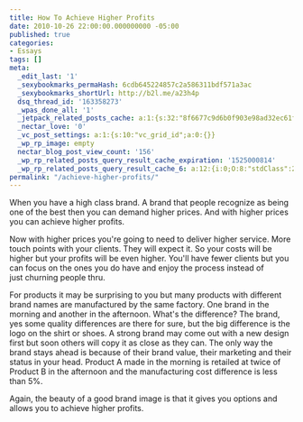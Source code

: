 ```yaml
---
title: How To Achieve Higher Profits
date: 2010-10-26 22:00:00.000000000 -05:00
published: true
categories:
- Essays
tags: []
meta:
  _edit_last: '1'
  _sexybookmarks_permaHash: 6cdb645224857c2a586311bdf571a3ac
  _sexybookmarks_shortUrl: http://b2l.me/a23h4p
  dsq_thread_id: '163358273'
  _wpas_done_all: '1'
  _jetpack_related_posts_cache: a:1:{s:32:"8f6677c9d6b0f903e98ad32ec61f8deb";a:2:{s:7:"expires";i:1506007857;s:7:"payload";a:3:{i:0;a:1:{s:2:"id";i:1185;}i:1;a:1:{s:2:"id";i:3232;}i:2;a:1:{s:2:"id";i:3229;}}}}
  _nectar_love: '0'
  _vc_post_settings: a:1:{s:10:"vc_grid_id";a:0:{}}
  _wp_rp_image: empty
  nectar_blog_post_view_count: '156'
  _wp_rp_related_posts_query_result_cache_expiration: '1525000814'
  _wp_rp_related_posts_query_result_cache_6: a:12:{i:0;O:8:"stdClass":2:{s:7:"post_id";s:4:"3234";s:5:"score";s:17:"73.61133878146752";}i:1;O:8:"stdClass":2:{s:7:"post_id";s:4:"4206";s:5:"score";s:18:"55.186175864297844";}i:2;O:8:"stdClass":2:{s:7:"post_id";s:4:"3254";s:5:"score";s:17:"49.56121576184748";}i:3;O:8:"stdClass":2:{s:7:"post_id";s:4:"3034";s:5:"score";s:17:"49.56121576184748";}i:4;O:8:"stdClass":2:{s:7:"post_id";s:4:"2436";s:5:"score";s:17:"49.56121576184748";}i:5;O:8:"stdClass":2:{s:7:"post_id";s:4:"1265";s:5:"score";s:17:"49.56121576184748";}i:6;O:8:"stdClass":2:{s:7:"post_id";s:4:"3096";s:5:"score";s:17:"48.19161134498022";}i:7;O:8:"stdClass":2:{s:7:"post_id";s:4:"2779";s:5:"score";s:17:"45.54350724039152";}i:8;O:8:"stdClass":2:{s:7:"post_id";s:4:"3535";s:5:"score";s:17:"43.14844708793265";}i:9;O:8:"stdClass":2:{s:7:"post_id";s:4:"2610";s:5:"score";s:17:"41.77884267106539";}i:10;O:8:"stdClass":2:{s:7:"post_id";s:4:"1313";s:5:"score";s:18:"22.865012589422818";}i:11;O:8:"stdClass":2:{s:7:"post_id";s:4:"1170";s:5:"score";s:17:"21.49540817255556";}}
permalink: "/achieve-higher-profits/"
---
```

When you have a high class brand. A brand that people recognize as being one of the best then you can demand higher prices. And with higher prices you can achieve higher profits.

Now with higher prices you're going to need to deliver higher service. More touch points with your clients. They will expect it. So your costs will be higher but your profits will be even higher. You'll have fewer clients but you can focus on the ones you do have and enjoy the process instead of just churning people thru.

For products it may be surprising to you but many products with different brand names are manufactured by the same factory. One brand in the morning and another in the afternoon. What's the difference? The brand, yes some quality differences are there for sure, but the big difference is the logo on the shirt or shoes. A strong brand may come out with a new design first but soon others will copy it as close as they can. The only way the brand stays ahead is because of their brand value, their marketing and their status in your head. Product A made in the morning is retailed at twice of Product B in the afternoon and the manufacturing cost difference is less than 5%.

Again, the beauty of a good brand image is that it gives you options and allows you to achieve higher profits.</p>
